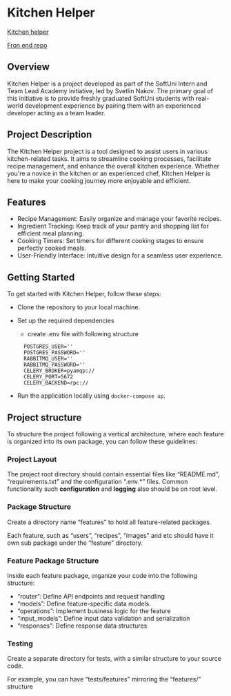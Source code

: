 # Kitchen Helper
[Kitchen helper](https://kitchenhelper.eognyanov.com/)

[Fron end repo](https://github.com/eognianov/kitchen-helper-frontend)
## Overview
Kitchen Helper is a project developed as part of the SoftUni Intern and Team Lead Academy initiative, led by Svetlin Nakov. The primary goal of this initiative is to provide freshly graduated SoftUni students with real-world development experience by pairing them with an experienced developer acting as a team leader.
## Project Description
The Kitchen Helper project is a tool designed to assist users in various kitchen-related tasks. It aims to streamline cooking processes, facilitate recipe management, and enhance the overall kitchen experience. Whether you're a novice in the kitchen or an experienced chef, Kitchen Helper is here to make your cooking journey more enjoyable and efficient.

## Features
- Recipe Management: Easily organize and manage your favorite recipes.
- Ingredient Tracking: Keep track of your pantry and shopping list for efficient meal planning.
- Cooking Timers: Set timers for different cooking stages to ensure perfectly cooked meals.
- User-Friendly Interface: Intuitive design for a seamless user experience.

## Getting Started
To get started with Kitchen Helper, follow these steps:

- Clone the repository to your local machine.
- Set up the required dependencies
    - create .env file with following structure
  ```
    POSTGRES_USER=''
    POSTGRES_PASSWORD=''
    RABBITMQ_USER=''
    RABBITMQ_PASSWORD=''
    CELERY_BROKER=pyamqp://
    CELERY_PORT=5672
    CELERY_BACKEND=rpc://
    ```

- Run the application locally using `docker-compose up`.

## Project structure

To structure the project following a vertical architecture, where each feature is organized into its own package, you can follow these guidelines:

### Project Layout

The project root directory should contain essential files like “README.md”, “requirements.txt” and the configuration “.env.*” files.
Common functionality such **configuration** and **logging** also should be on root level.

### Package Structure

Create a directory name “features” to hold all feature-related packages.

Each feature, such as “users”, “recipes”, “images” and etc should have it own sub package under  the “feature” directory.

### Feature Package Structure

Inside each feature package, organize your code into the following structure:

- “router”: Define API endpoints and request handling
- “models”: Define feature-specific data models.
- “operations”: Implement business logic for the feature
- “input_models”: Define input data validation and serialization
- “responses”: Define response data structures

### Testing

Create a separate directory for tests, with a similar structure to your source code.

For example, you can have “tests/features” mirroring the “features/” structure
